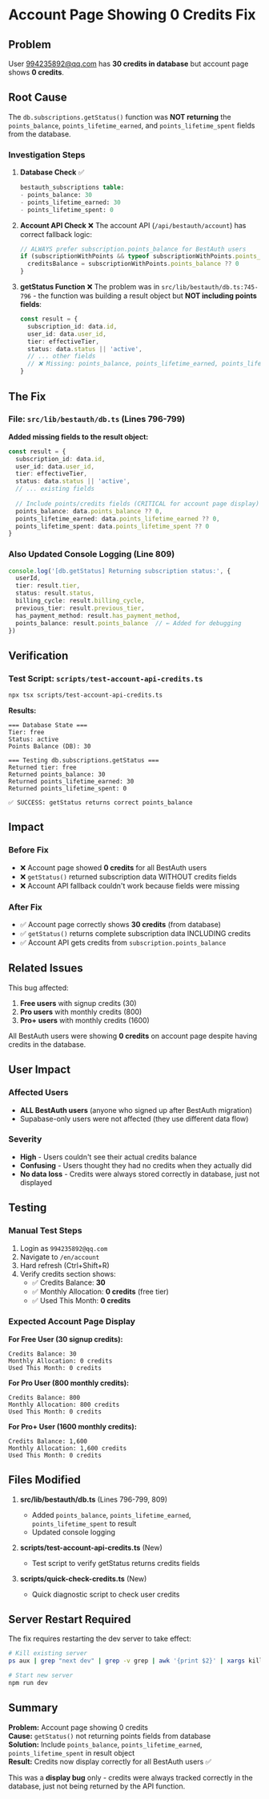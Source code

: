 # Account Page Showing 0 Credits Fix

## Problem
User 994235892@qq.com has **30 credits in database** but account page shows **0 credits**.

## Root Cause

The `db.subscriptions.getStatus()` function was **NOT returning** the `points_balance`, `points_lifetime_earned`, and `points_lifetime_spent` fields from the database.

### Investigation Steps

1. **Database Check** ✅
   ```sql
   bestauth_subscriptions table:
   - points_balance: 30
   - points_lifetime_earned: 30
   - points_lifetime_spent: 0
   ```

2. **Account API Check** ❌
   The account API (`/api/bestauth/account`) has correct fallback logic:
   ```typescript
   // ALWAYS prefer subscription.points_balance for BestAuth users
   if (subscriptionWithPoints && typeof subscriptionWithPoints.points_balance === 'number') {
     creditsBalance = subscriptionWithPoints.points_balance ?? 0
   }
   ```

3. **getStatus Function** ❌
   The problem was in `src/lib/bestauth/db.ts:745-796` - the function was building a result object but **NOT including points fields**:
   
   ```typescript
   const result = {
     subscription_id: data.id,
     user_id: data.user_id,
     tier: effectiveTier,
     status: data.status || 'active',
     // ... other fields
     // ❌ Missing: points_balance, points_lifetime_earned, points_lifetime_spent
   }
   ```

## The Fix

### File: `src/lib/bestauth/db.ts` (Lines 796-799)

**Added missing fields to the result object:**

```typescript
const result = {
  subscription_id: data.id,
  user_id: data.user_id,
  tier: effectiveTier,
  status: data.status || 'active',
  // ... existing fields
  
  // Include points/credits fields (CRITICAL for account page display)
  points_balance: data.points_balance ?? 0,
  points_lifetime_earned: data.points_lifetime_earned ?? 0,
  points_lifetime_spent: data.points_lifetime_spent ?? 0
}
```

### Also Updated Console Logging (Line 809)

```typescript
console.log('[db.getStatus] Returning subscription status:', {
  userId,
  tier: result.tier,
  status: result.status,
  billing_cycle: result.billing_cycle,
  previous_tier: result.previous_tier,
  has_payment_method: result.has_payment_method,
  points_balance: result.points_balance  // ← Added for debugging
})
```

## Verification

### Test Script: `scripts/test-account-api-credits.ts`

```bash
npx tsx scripts/test-account-api-credits.ts
```

**Results:**
```
=== Database State ===
Tier: free
Status: active
Points Balance (DB): 30

=== Testing db.subscriptions.getStatus ===
Returned tier: free
Returned points_balance: 30
Returned points_lifetime_earned: 30
Returned points_lifetime_spent: 0

✅ SUCCESS: getStatus returns correct points_balance
```

## Impact

### Before Fix
- ❌ Account page showed **0 credits** for all BestAuth users
- ❌ `getStatus()` returned subscription data WITHOUT credits fields
- ❌ Account API fallback couldn't work because fields were missing

### After Fix
- ✅ Account page correctly shows **30 credits** (from database)
- ✅ `getStatus()` returns complete subscription data INCLUDING credits
- ✅ Account API gets credits from `subscription.points_balance`

## Related Issues

This bug affected:
1. **Free users** with signup credits (30)
2. **Pro users** with monthly credits (800)
3. **Pro+ users** with monthly credits (1600)

All BestAuth users were showing **0 credits** on account page despite having credits in the database.

## User Impact

### Affected Users
- **ALL BestAuth users** (anyone who signed up after BestAuth migration)
- Supabase-only users were not affected (they use different data flow)

### Severity
- **High** - Users couldn't see their actual credits balance
- **Confusing** - Users thought they had no credits when they actually did
- **No data loss** - Credits were always stored correctly in database, just not displayed

## Testing

### Manual Test Steps
1. Login as `994235892@qq.com`
2. Navigate to `/en/account`
3. Hard refresh (Ctrl+Shift+R)
4. Verify credits section shows:
   - ✅ Credits Balance: **30**
   - ✅ Monthly Allocation: **0 credits** (free tier)
   - ✅ Used This Month: **0 credits**

### Expected Account Page Display

**For Free User (30 signup credits):**
```
Credits Balance: 30
Monthly Allocation: 0 credits
Used This Month: 0 credits
```

**For Pro User (800 monthly credits):**
```
Credits Balance: 800
Monthly Allocation: 800 credits
Used This Month: 0 credits
```

**For Pro+ User (1600 monthly credits):**
```
Credits Balance: 1,600
Monthly Allocation: 1,600 credits
Used This Month: 0 credits
```

## Files Modified

1. **src/lib/bestauth/db.ts** (Lines 796-799, 809)
   - Added `points_balance`, `points_lifetime_earned`, `points_lifetime_spent` to result
   - Updated console logging

2. **scripts/test-account-api-credits.ts** (New)
   - Test script to verify getStatus returns credits fields

3. **scripts/quick-check-credits.ts** (New)
   - Quick diagnostic script to check user credits

## Server Restart Required

The fix requires restarting the dev server to take effect:
```bash
# Kill existing server
ps aux | grep "next dev" | grep -v grep | awk '{print $2}' | xargs kill

# Start new server
npm run dev
```

## Summary

**Problem:** Account page showing 0 credits  
**Cause:** `getStatus()` not returning points fields from database  
**Solution:** Include `points_balance`, `points_lifetime_earned`, `points_lifetime_spent` in result object  
**Result:** Credits now display correctly for all BestAuth users ✅

This was a **display bug** only - credits were always tracked correctly in the database, just not being returned by the API function.
